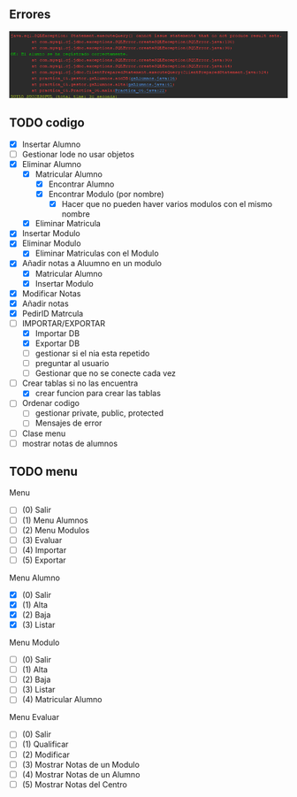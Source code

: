 ## Errores
![Alt text](image.png)

## TODO codigo
- [x] Insertar Alumno
- [ ] Gestionar lode no usar objetos
- [x] Eliminar Alumno
  - [x] Matricular Alumno
    - [x] Encontrar Alumno
    - [x] Encontrar Modulo (por nombre)
      - [x] Hacer que no pueden haver varios modulos con el mismo nombre
  - [x] Eliminar Matricula
- [x] Insertar Modulo
- [x] Eliminar Modulo
  - [x] Eliminar Matriculas con el Modulo
- [x] Añadir notas a Aluumno en un modulo
  - [x] Matricular Alumno
  - [x] Insertar Modulo
- [x] Modificar Notas
- [x] Añadir notas
- [x] PedirID Matrcula
- [ ] IMPORTAR/EXPORTAR
  - [x] Importar DB
  - [x] Exportar DB
  - [ ] gestionar si el nia esta repetido
  - [ ] preguntar al usuario
  - [ ] Gestionar que no se conecte cada vez
- [ ] Crear tablas si no las encuentra
  - [x] crear funcion para crear las tablas
- [ ] Ordenar codigo
  - [ ] gestionar private, public, protected
  - [ ] Mensajes de error
- [ ] Clase menu
- [ ] mostrar notas de alumnos

## TODO menu
Menu
- [ ] (0) Salir
- [ ] (1) Menu Alumnos
- [ ] (2) Menu Modulos
- [ ] (3) Evaluar
- [ ] (4) Importar
- [ ] (5) Exportar

Menu Alumno
- [x] (0) Salir
- [x] (1) Alta
- [x] (2) Baja
- [x] (3) Listar

Menu Modulo
- [ ] (0) Salir
- [ ] (1) Alta
- [ ] (2) Baja
- [ ] (3) Listar
- [ ] (4) Matricular Alumno

Menu Evaluar
- [ ] (0) Salir
- [ ] (1) Qualificar
- [ ] (2) Modificar
- [ ] (3) Mostrar Notas de un Modulo
- [ ] (4) Mostrar Notas de un Alumno
- [ ] (5) Mostrar Notas del Centro
